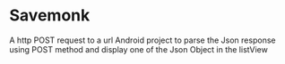 # Savemonk
A http POST request to a url 
Android project to parse the Json response using POST method and display one of the Json Object in the listView

